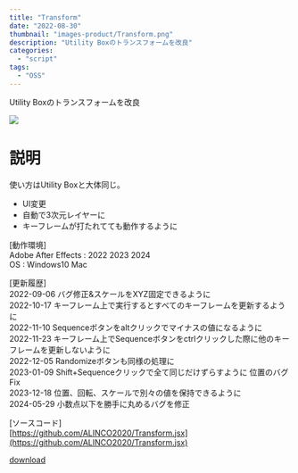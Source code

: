 ```yaml
---
title: "Transform"
date: "2022-08-30"
thumbnail: "images-product/Transform.png"
description: "Utility Boxのトランスフォームを改良"
categories: 
  - "script"
tags:
  - "OSS"
---
```


Utility Boxのトランスフォームを改良

![](/images-product/Transform.png)

# 説明
使い方はUtility Boxと大体同じ。

- UI変更
- 自動で3次元レイヤーに
- キーフレームが打たれてても動作するように

[動作環境]  
Adobe After Effects : 2022 2023 2024  
OS : Windows10 Mac

[更新履歴]  
2022-09-06 バグ修正&スケールをXYZ固定できるように  
2022-10-17 キーフレーム上で実行するとすべてのキーフレームを更新するように  
2022-11-10 Sequenceボタンをaltクリックでマイナスの値になるように  
2022-11-23 キーフレーム上でSequenceボタンをctrlクリックした際に他のキーフレームを更新しないように  
2022-12-05 Randomizeボタンも同様の処理に  
2023-01-09 Shift+Sequenceクリックで全て同じだけずらすように 位置のバグFix  
2023-12-18 位置、回転、スケールで別々の値を保持できるように  
2024-05-29 小数点以下を勝手に丸めるバグを修正

[ソースコード]  
[https://github.com/ALINCO2020/Transform.jsx](https://github.com/ALINCO2020/Transform.jsx)

[download](/files/Transform_V1.8.zip "download")